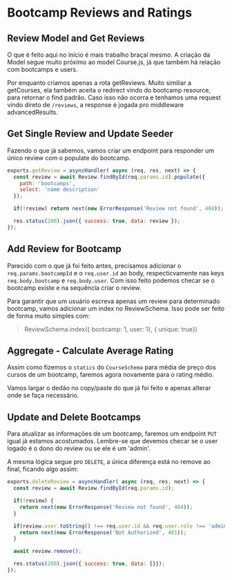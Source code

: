 # Bootcamp Reviews and Ratings

## Review Model and Get Reviews

O que é feito aqui no início é mais trabalho braçal mesmo. A criação da Model segue muito próximo ao model Course.js, já que também há relação com bootcamps e users.

Por enquanto criamos apenas a rota getReviews. Muito similiar a getCourses, ela também aceita o redirect vindo do bootcamp resource, para retornar o find padrão. Caso isso não ocorra e tenhamos uma request vindo direto de `/reviews`, a response é jogada pro middleware advancedResults.

## Get Single Review and Update Seeder

Fazendo o que já sabemos, vamos criar um endpoint para responder um único review com o populate do bootcamp. 
```js
exports.getReview = asyncHandler( async (req, res, next) => {
  const review = await Review.findById(req.params.id).populate({
    path: 'bootcamps',
    select: 'name description'
  });

  if(!review) return next(new ErrorResponse('Review not found', 404));

  res.status(200).json({ success: true, data: review });
});
```

## Add Review for Bootcamp

Parecido com o que já foi feito antes, precisamos adicionar o `req.params.bootcampId` e o `req.user.id` ao body, respecticvamente nas keys `req.body.bootcamp` e `req.body.user`. Com isso feito podemos checar se o bootcamp existe e na sequência criar o review.

Para garantir que um usuário escreva apenas um review para determinado bootcamp, vamos adicionar um index no ReviewSchema. Isso pode ser feito de forma muito simples com:
> ReviewSchema.index({ bootcamp: 1, user: 1}, { unique: true})

## Aggregate - Calculate Average Rating

Assim como fizemos o `statics` do `CourseSchema` para média de preço dos cursos de um bootcamp, faremos agora novamente para o rating médio.

Vamos largar o dedão no copy/paste do que já foi feito e apenas alterar onde se faça necessário.

## Update and Delete Bootcamps

Para atualizar as informações de um bootcamp, faremos um endpoint `PUT` igual já estamos acostumados. Lembre-se que devemos checar se o user logado é o dono do review ou se ele é um 'admin'.

A mesma lógica segue pro `DELETE`, a única diferença está no remove ao final, ficando algo assim:
```js
exports.deleteReview = asyncHandler( async (req, res, next) => {
  const review = await Review.findById(req.params.id);

  if(!review) {
    return next(new ErrorResponse('Review not found', 404));
  }

  if(review.user.toString() !== req.user.id && req.user.role !== 'admin') {
    return next(new ErrorResponse('Not Authorized', 401));
  }

  await review.remove();

  res.status(200).json({ success: true, data: {}});
});
```
